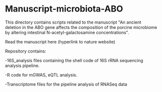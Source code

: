 # Manuscript-microbiota-ABO

This directory contains scripts related to the manuscript "An ancient deletion in the ABO gene affects the composition of the porcine microbiome by altering intestinal N-acetyl-galactosamine concentrations".

Read the manuscript here (hyperlink to nature website)

Repository contains:

-16S_analysis files containing the shell code of 16S rRNA sequencing analysis pipeline.

-R code for mGWAS, eQTL analysis.

-Transcriptome files for the pipeline analysis of RNASeq data
